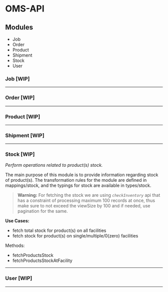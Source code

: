 # OMS-API

## Modules
- Job
- Order
- Product
- Shipment
- Stock
- User

### Job [WIP]
---

### Order [WIP]
---

### Product [WIP]
---

### Shipment [WIP]
---

### Stock [WIP]

*Perform operations related to product(s) stock.*

The main purpose of this module is to provide information regarding stock of product(s). The transformation rules for the module are defined in mappings/stock, and the typings for stock are available in types/stock.

> **Warning:**
For fetching the stock we are using *`checkInventory`* api that has a constraint of processing maximum 100 records at once, thus make sure to not exceed the viewSize by 100 and if needed, use pagination for the same.

**Use Cases:**
- fetch total stock for product(s) on all facilities
- fetch stock for product(s) on single/multiple/0(zero) facilities

Methods:
- fetchProductsStock
- fetchProductsStockAtFacility

---
### User [WIP]
---